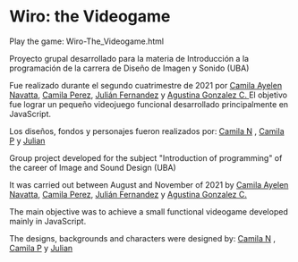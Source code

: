 # Wiro: the Videogame

Play the game: Wiro-The_Videogame.html

Proyecto grupal desarrollado para la materia de Introducción a la programación de la carrera de Diseño de Imagen y Sonido (UBA)

Fue realizado durante el segundo cuatrimestre de 2021 por [Camila Ayelen Navatta](https://www.linkedin.com/in/camila-ayelen-navatta-30882b249/), [Camila Perez](https://www.linkedin.com/in/camila-perez-5950021b9/), [Julián Fernandez](https://www.linkedin.com/in/julaaf) y [Agustina Gonzalez C.
](https://www.linkedin.com/in/agustinagonzalezcamiscia/)
El objetivo fue lograr un pequeño videojuego funcional desarrollado principalmente en JavaScript.

Los diseños, fondos y personajes fueron realizados por: [Camila N](https://www.instagram.com/wolfmedia_art/) , [Camila P](https://www.behance.net/Gene-Generico) y [Julian](https://www.behance.net/julafernandez)



Group project developed for the subject "Introduction of programming" of the career of Image and Sound Design (UBA)

It was carried out between August and November of 2021 by [Camila Ayelen Navatta](https://www.linkedin.com/in/camila-ayelen-navatta-30882b249/), [Camila Perez](https://www.linkedin.com/in/camila-perez-5950021b9/), [Julián Fernandez](https://www.linkedin.com/in/julaaf) y [Agustina Gonzalez C.
](https://www.linkedin.com/in/agustinagonzalezcamiscia/)

The main objective was to achieve a small functional videogame developed mainly in JavaScript.

The designs, backgrounds and characters were designed by: [Camila N](https://www.instagram.com/wolfmedia_art/) , [Camila P](https://www.behance.net/Gene-Generico) y [Julian](https://www.behance.net/julafernandez)
